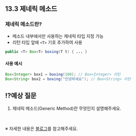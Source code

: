 ## 13.3 제네릭 메소드

### 제네릭 메소드란?
- 메소드 내부에서만 사용하는 제네릭 타입 지정 가능
- 리턴 타입 앞에 `<T>` 기호 추가하여 사용

```java
public <T> Box<T> boxing(T t) { ... }
```

#### 사용 예시
```java
Box<Integer> box1 = boxing(100); // Box<Integer> 리턴
Box<String> box2 = boxing("안녕하세요"); // Box<String> 리턴
```

## ⁉️예상 질문

1. 제네릭 메소드(Generic Method)란 무엇인지 설명해주세요.

&nbsp;

※ 자세한 내용은 [블로그](https://mandusitstudy.tistory.com/353)를 참고해주세요.